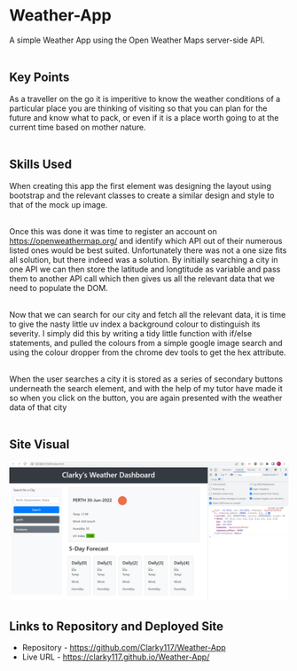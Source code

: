 # Weather-App

A simple Weather App using the Open Weather Maps server-side API.<br><br>

## Key Points

As a traveller on the go it is imperitive to know the weather conditions of a particular place you are thinking of visiting so that you can plan for the future and know what to pack, or even if it is a place worth going to at the current time based on mother nature.
<br><br>

## Skills Used

When creating this app the first element was designing the layout using bootstrap and the relevant classes to create a similar design and style to that of the mock up image.<br><br>

Once this was done it was time to register an account on https://openweathermap.org/ and identify which API out of their numerous listed ones would be best suited. Unfortunately there was not a one size fits all solution, but there indeed was a solution. By initially searching a city in one API we can then store the latitude and longtitude as variable and pass them to another API call which then gives us all the relevant data that we need to populate the DOM.<br><br>

Now that we can search for our city and fetch all the relevant data, it is time to give the nasty little uv index a background colour to distinguish its severity. I simply did this by writing a tidy little function with if/else statements, and pulled the colours from a simple google image search and using the colour dropper from the chrome dev tools to get the hex attribute.<br><br>

When the user searches a city it is stored as a series of secondary buttons underneath the search element, and with the help of my tutor have made it so when you click on the button, you are again presented with the weather data of that city<br><br>

## Site Visual

![weather-app](/assets/images/weather-app.png)<br>

## Links to Repository and Deployed Site

- Repository - https://github.com/Clarky117/Weather-App
- Live URL - https://clarky117.github.io/Weather-App/
